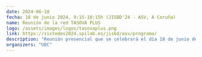 ```yaml
---
date: 2024-06-18
fecha: 18 de junio 2024, 9:15-10:15h (JISBD'24 - ASV, A Coruña)
name: Reunión de la red TASOVA PLUS 
logo: /assets/images/logos/tasovaplus.png
link: https://sistedes2024.spilab.es/jisbd/asv/programa/
description: "Reunión presencial que se celebrará el día 18 de junio de 2024 durante el congreso SISTEDES 2024 en A Coruña. <a href='https://sistedes2024.spilab.es/jisbd/asv/programa/' title='Programa' target='_blank'>Enlace al programa</a>"
organizers: "UDC"
---
```


